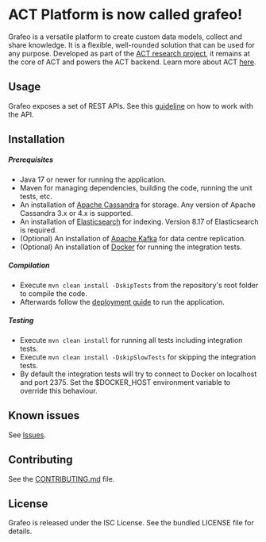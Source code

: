 ACT Platform is now called grafeo!
==================================

Grafeo is a versatile platform to create custom data models, collect and share knowledge. It is a flexible, well-rounded
solution that can be used for any purpose. Developed as part of the [ACT research project](https://www.mnemonic.no/research-and-development/semi-automated-cyber-threat-intelligence/),
it remains at the core of ACT and powers the ACT backend. Learn more about ACT [here](https://github.com/mnemonic-no/act).

## Usage

Grafeo exposes a set of REST APIs. See this [guideline](https://github.com/mnemonic-no/grafeo/wiki/REST-API-Usage-Guideline) on how to work with the API.

## Installation

##### Prerequisites

* Java 17 or newer for running the application.
* Maven for managing dependencies, building the code, running the unit tests, etc.
* An installation of [Apache Cassandra](https://cassandra.apache.org/) for storage. Any version of Apache Cassandra 3.x or 4.x is supported.
* An installation of [Elasticsearch](https://www.elastic.co/products/elasticsearch) for indexing. Version 8.17 of Elasticsearch is required.
* (Optional) An installation of [Apache Kafka](https://kafka.apache.org/) for data centre replication.
* (Optional) An installation of [Docker](https://www.docker.com/) for running the integration tests.

##### Compilation

* Execute `mvn clean install -DskipTests` from the repository's root folder to compile the code.
* Afterwards follow the [deployment guide](https://github.com/mnemonic-no/grafeo/wiki/Architecture-and-Deployment-Guide) to run the application.

##### Testing

* Execute `mvn clean install` for running all tests including integration tests.
* Execute `mvn clean install -DskipSlowTests` for skipping the integration tests.
* By default the integration tests will try to connect to Docker on localhost and port 2375. Set the $DOCKER_HOST environment variable to override this behaviour.

## Known issues

See [Issues](https://github.com/mnemonic-no/grafeo/issues).

## Contributing

See the [CONTRIBUTING.md](CONTRIBUTING.md) file.

## License

Grafeo is released under the ISC License. See the bundled LICENSE file for details.